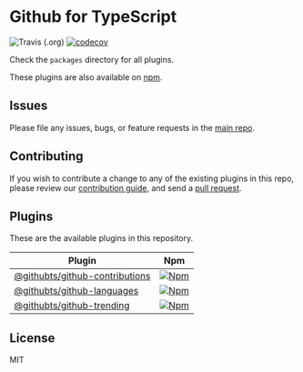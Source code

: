 # Github for TypeScript

![Travis (.org)](https://img.shields.io/travis/gitterapp/githubts)
[![codecov](https://codecov.io/gh/gitterapp/githubts/branch/master/graph/badge.svg)](https://codecov.io/gh/gitterapp/githubts)

Check the `packages` directory for all plugins.

These plugins are also available on
[npm](https://www.npmjs.com/org/githubts).

## Issues

Please file any issues, bugs, or feature requests in the [main
repo](https://github.com/gitterapp/githubts/issues/new).

## Contributing

If you wish to contribute a change to any of the existing plugins in this repo,
please review our [contribution guide](https://github.com/gitterapp/githubts/blob/master/CONTRIBUTING.md),
and send a [pull request](https://github.com/gitterapp/githubts/pulls).

## Plugins
These are the available plugins in this repository.

| Plugin | Npm |
|--------|-----|
| [@githubts/github-contributions](./packages/github-contributions) | [![Npm](https://img.shields.io/npm/v/@githubts/github-contributions)](https://www.npmjs.com/package/@githubts/github-contributions) |
| [@githubts/github-languages](./packages/github-languages) | [![Npm](https://img.shields.io/npm/v/@githubts/github-languages)](https://www.npmjs.com/package/@githubts/github-languages) |
| [@githubts/github-trending](./packages/github-trending) | [![Npm](https://img.shields.io/npm/v/@githubts/github-trending)](https://www.npmjs.com/package/@githubts/github-trending) |

## License

MIT
